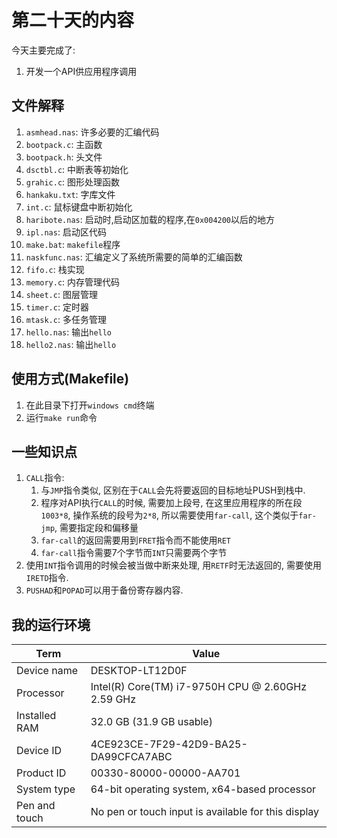 # 第二十天的内容

今天主要完成了:

1. 开发一个API供应用程序调用

## 文件解释

1. `asmhead.nas`: 许多必要的汇编代码
2. `bootpack.c`: 主函数
3. `bootpack.h`: 头文件
4. `dsctbl.c`: 中断表等初始化
5. `grahic.c`: 图形处理函数
6. `hankaku.txt`: 字库文件
7. `int.c`: 鼠标键盘中断初始化
8. `haribote.nas`: 启动时,启动区加载的程序,在`0x004200`以后的地方
9. `ipl.nas`: 启动区代码
10. `make.bat`: `makefile`程序
11. `naskfunc.nas`: 汇编定义了系统所需要的简单的汇编函数
12. `fifo.c`: 栈实现
13. `memory.c`: 内存管理代码
14. `sheet.c`: 图层管理
15. `timer.c`: 定时器
16. `mtask.c`: 多任务管理
17. `hello.nas`: 输出`hello`
18. `hello2.nas`: 输出`hello`



## 使用方式(Makefile)

1. 在此目录下打开`windows cmd`终端
2. 运行`make run`命令

## 一些知识点

1.  `CALL`指令: 
    1.  与`JMP`指令类似, 区别在于`CALL`会先将要返回的目标地址PUSH到栈中. 
    2.  程序对API执行`CALL`的时候, 需要加上段号, 在这里应用程序的所在段`1003*8`, 操作系统的段号为`2*8`, 所以需要使用`far-call`, 这个类似于`far-jmp`, 需要指定段和偏移量
    3.  `far-call`的返回需要用到`FRET`指令而不能使用`RET`
    4.  `far-call`指令需要7个字节而`INT`只需要两个字节
2.  使用`INT`指令调用的时候会被当做中断来处理, 用`RETF`时无法返回的, 需要使用`IRETD`指令.
3.  `PUSHAD`和`POPAD`可以用于备份寄存器内容.



## 我的运行环境


|Term|Value|
|-|-|
|Device name|DESKTOP-LT12D0F|
|Processor|Intel(R) Core(TM) i7-9750H CPU @ 2.60GHz   2.59 GHz|
|Installed RAM|32.0 GB (31.9 GB usable)|
|Device ID|4CE923CE-7F29-42D9-BA25-DA99CFCA7ABC|
|Product ID|00330-80000-00000-AA701|
|System type|64-bit operating system, x64-based processor|
|Pen and touch|No pen or touch input is available for this display|